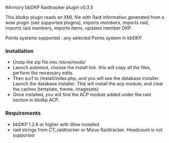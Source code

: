 #Armory bbDKP Raidtracker plugin v0.3.5

This bbdkp plugin reads an XML file with Raid information generated from a wow plugin (see supported plugins), imports members, imports raid, imports raid members, imports items, updates member DKP. 

Points systems supported : any selected Points system in bbDKP. 

### Installation
* 	Unzip the zip file into /store/mods/</li>
* 	Launch automod, choose the install link. this will copy all the files, perform the necessary edits. </li>
* 	Then surf to /install/index.php, and you will see the database installer. Launch the database installer.  This will install the acp module, and clear the caches (template, theme, imagesets)
*	Once installed, you will find the ACP module added under the raid section in bbdkp ACP.</li>


### Requirements
*	bbDKP 1.2.6 or higher with Wow installed
*	raid strings from CT_raidtracker or Mizus Raidtracker. Headcount is not supported





